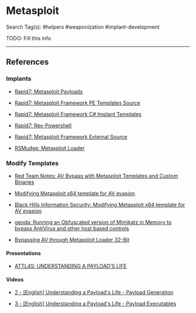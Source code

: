 # Metasploit

Search Tag(s): #helpers #weaponization #implant-development

TODO: Fill this info

---
## References

### Implants

- [Rapid7: Metasploit Payloads](https://github.com/rapid7/metasploit-payloads)

- [Rapid7: Metasploit Framework PE Templates Source](https://github.com/rapid7/metasploit-framework/tree/master/data/templates/src/pe/exe)

- [Rapid7: Metasploit Framework C# Implant Templates](https://github.com/rapid7/metasploit-framework/tree/master/external/source/psh_exe)

- [Rapid7: Rex-Powershell](https://github.com/rapid7/rex-powershell)

- [Rapid7: Metasploit Framework External Source](https://github.com/rapid7/metasploit-framework/tree/master/external/source)

- [RSMudge: Metasploit Loader](https://github.com/rsmudge/metasploit-loader/)

### Modify Templates

- [Red Team Notes: AV Bypass with Metasploit Templates and Custom Binaries](https://www.ired.team/offensive-security/defense-evasion/av-bypass-with-metasploit-templates)

- [Modifying Metasploit x64 template for AV evasion](http://blog.packetheader.net/2015/10/modifying-metasploit-x64-template-for_29.html)

- [Black Hills Information Security: Modifying Metasploit x64 template for AV evasion](https://www.blackhillsinfosec.com/modifying-metasploit-x64-template-for-av-evasion/)

- [geoda: Running an Obfuscated version of Mimikatz in Memory to bypass AntiVirus and other host based controls](https://blog.geoda-security.com/2018/05/running-obfuscated-version-of-mimikatz.html)

- [Bypassing AV through Metasploit Loader 32-Bit](https://medium.com/securebit/bypassing-av-through-metasploit-loader-32-bit-6d62930151ad)

#### Presentations

- [ATTL4S: UNDERSTANDING A PAYLOAD’S LIFE](https://attl4s.github.io/assets/pdf/Understanding_a_Payloads_Life.pdf)

#### Videos

- [2 - [English] Understanding a Payload's Life - Payload Generation](https://www.youtube.com/watch?v=QlDi80i92BA)

- [3 - [English] Understanding a Payload's Life - Payload Executables](https://www.youtube.com/watch?v=ne80hhaxau0)